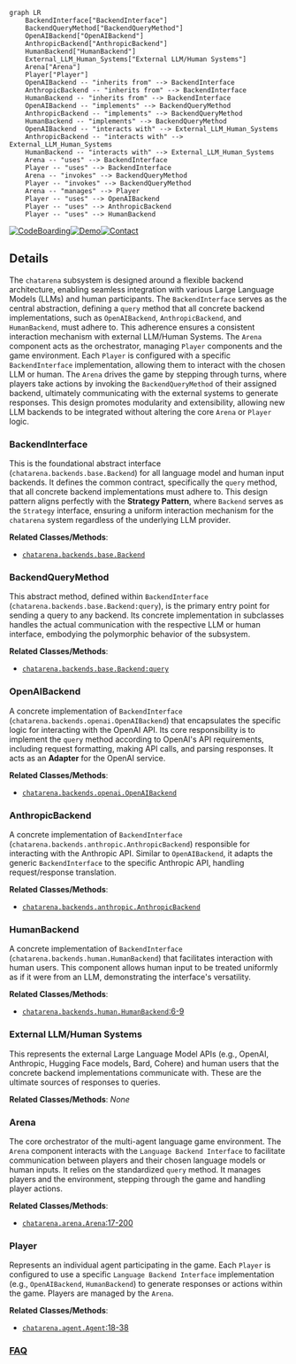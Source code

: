 ```mermaid
graph LR
    BackendInterface["BackendInterface"]
    BackendQueryMethod["BackendQueryMethod"]
    OpenAIBackend["OpenAIBackend"]
    AnthropicBackend["AnthropicBackend"]
    HumanBackend["HumanBackend"]
    External_LLM_Human_Systems["External LLM/Human Systems"]
    Arena["Arena"]
    Player["Player"]
    OpenAIBackend -- "inherits from" --> BackendInterface
    AnthropicBackend -- "inherits from" --> BackendInterface
    HumanBackend -- "inherits from" --> BackendInterface
    OpenAIBackend -- "implements" --> BackendQueryMethod
    AnthropicBackend -- "implements" --> BackendQueryMethod
    HumanBackend -- "implements" --> BackendQueryMethod
    OpenAIBackend -- "interacts with" --> External_LLM_Human_Systems
    AnthropicBackend -- "interacts with" --> External_LLM_Human_Systems
    HumanBackend -- "interacts with" --> External_LLM_Human_Systems
    Arena -- "uses" --> BackendInterface
    Player -- "uses" --> BackendInterface
    Arena -- "invokes" --> BackendQueryMethod
    Player -- "invokes" --> BackendQueryMethod
    Arena -- "manages" --> Player
    Player -- "uses" --> OpenAIBackend
    Player -- "uses" --> AnthropicBackend
    Player -- "uses" --> HumanBackend
```

[![CodeBoarding](https://img.shields.io/badge/Generated%20by-CodeBoarding-9cf?style=flat-square)](https://github.com/CodeBoarding/GeneratedOnBoardings)[![Demo](https://img.shields.io/badge/Try%20our-Demo-blue?style=flat-square)](https://www.codeboarding.org/demo)[![Contact](https://img.shields.io/badge/Contact%20us%20-%20contact@codeboarding.org-lightgrey?style=flat-square)](mailto:contact@codeboarding.org)

## Details

The `chatarena` subsystem is designed around a flexible backend architecture, enabling seamless integration with various Large Language Models (LLMs) and human participants. The `BackendInterface` serves as the central abstraction, defining a `query` method that all concrete backend implementations, such as `OpenAIBackend`, `AnthropicBackend`, and `HumanBackend`, must adhere to. This adherence ensures a consistent interaction mechanism with external LLM/Human Systems. The `Arena` component acts as the orchestrator, managing `Player` components and the game environment. Each `Player` is configured with a specific `BackendInterface` implementation, allowing them to interact with the chosen LLM or human. The `Arena` drives the game by stepping through turns, where players take actions by invoking the `BackendQueryMethod` of their assigned backend, ultimately communicating with the external systems to generate responses. This design promotes modularity and extensibility, allowing new LLM backends to be integrated without altering the core `Arena` or `Player` logic.

### BackendInterface
This is the foundational abstract interface (`chatarena.backends.base.Backend`) for all language model and human input backends. It defines the common contract, specifically the `query` method, that all concrete backend implementations must adhere to. This design pattern aligns perfectly with the **Strategy Pattern**, where `Backend` serves as the `Strategy` interface, ensuring a uniform interaction mechanism for the `chatarena` system regardless of the underlying LLM provider.


**Related Classes/Methods**:

- <a href="https://github.com/Farama-Foundation/chatarena/blob/main/chatarena/backends/base.py" target="_blank" rel="noopener noreferrer">`chatarena.backends.base.Backend`</a>


### BackendQueryMethod
This abstract method, defined within `BackendInterface` (`chatarena.backends.base.Backend:query`), is the primary entry point for sending a query to any backend. Its concrete implementation in subclasses handles the actual communication with the respective LLM or human interface, embodying the polymorphic behavior of the subsystem.


**Related Classes/Methods**:

- <a href="https://github.com/Farama-Foundation/chatarena/blob/main/chatarena/backends/base.py" target="_blank" rel="noopener noreferrer">`chatarena.backends.base.Backend:query`</a>


### OpenAIBackend
A concrete implementation of `BackendInterface` (`chatarena.backends.openai.OpenAIBackend`) that encapsulates the specific logic for interacting with the OpenAI API. Its core responsibility is to implement the `query` method according to OpenAI's API requirements, including request formatting, making API calls, and parsing responses. It acts as an **Adapter** for the OpenAI service.


**Related Classes/Methods**:

- <a href="https://github.com/Farama-Foundation/chatarena/blob/main/chatarena/backends/openai.py" target="_blank" rel="noopener noreferrer">`chatarena.backends.openai.OpenAIBackend`</a>


### AnthropicBackend
A concrete implementation of `BackendInterface` (`chatarena.backends.anthropic.AnthropicBackend`) responsible for interacting with the Anthropic API. Similar to `OpenAIBackend`, it adapts the generic `BackendInterface` to the specific Anthropic API, handling request/response translation.


**Related Classes/Methods**:

- <a href="https://github.com/Farama-Foundation/chatarena/blob/main/chatarena/backends/anthropic.py" target="_blank" rel="noopener noreferrer">`chatarena.backends.anthropic.AnthropicBackend`</a>


### HumanBackend
A concrete implementation of `BackendInterface` (`chatarena.backends.human.HumanBackend`) that facilitates interaction with human users. This component allows human input to be treated uniformly as if it were from an LLM, demonstrating the interface's versatility.


**Related Classes/Methods**:

- <a href="https://github.com/Farama-Foundation/chatarena/blob/main/chatarena/backends/human.py#L6-L9" target="_blank" rel="noopener noreferrer">`chatarena.backends.human.HumanBackend`:6-9</a>


### External LLM/Human Systems
This represents the external Large Language Model APIs (e.g., OpenAI, Anthropic, Hugging Face models, Bard, Cohere) and human users that the concrete backend implementations communicate with. These are the ultimate sources of responses to queries.


**Related Classes/Methods**: _None_

### Arena
The core orchestrator of the multi-agent language game environment. The `Arena` component interacts with the `Language Backend Interface` to facilitate communication between players and their chosen language models or human inputs. It relies on the standardized `query` method. It manages players and the environment, stepping through the game and handling player actions.


**Related Classes/Methods**:

- <a href="https://github.com/Farama-Foundation/chatarena/blob/main/chatarena/arena.py#L17-L200" target="_blank" rel="noopener noreferrer">`chatarena.arena.Arena`:17-200</a>


### Player
Represents an individual agent participating in the game. Each `Player` is configured to use a specific `Language Backend Interface` implementation (e.g., `OpenAIBackend`, `HumanBackend`) to generate responses or actions within the game. Players are managed by the `Arena`.


**Related Classes/Methods**:

- <a href="https://github.com/Farama-Foundation/chatarena/blob/main/chatarena/agent.py#L18-L38" target="_blank" rel="noopener noreferrer">`chatarena.agent.Agent`:18-38</a>




### [FAQ](https://github.com/CodeBoarding/GeneratedOnBoardings/tree/main?tab=readme-ov-file#faq)